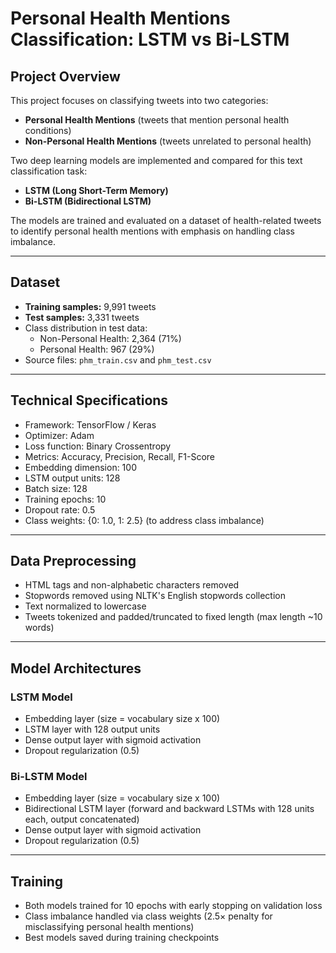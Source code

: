# Personal Health Mentions Classification: LSTM vs Bi-LSTM

## Project Overview
This project focuses on classifying tweets into two categories:
- **Personal Health Mentions** (tweets that mention personal health conditions)
- **Non-Personal Health Mentions** (tweets unrelated to personal health)

Two deep learning models are implemented and compared for this text classification task:
- **LSTM (Long Short-Term Memory)**
- **Bi-LSTM (Bidirectional LSTM)**

The models are trained and evaluated on a dataset of health-related tweets to identify personal health mentions with emphasis on handling class imbalance.

---

## Dataset
- **Training samples:** 9,991 tweets
- **Test samples:** 3,331 tweets
- Class distribution in test data:
  - Non-Personal Health: 2,364 (71%)
  - Personal Health: 967 (29%)
- Source files: `phm_train.csv` and `phm_test.csv`

---

## Technical Specifications
- Framework: TensorFlow / Keras
- Optimizer: Adam
- Loss function: Binary Crossentropy
- Metrics: Accuracy, Precision, Recall, F1-Score
- Embedding dimension: 100
- LSTM output units: 128
- Batch size: 128
- Training epochs: 10
- Dropout rate: 0.5
- Class weights: {0: 1.0, 1: 2.5} (to address class imbalance)

---

## Data Preprocessing
- HTML tags and non-alphabetic characters removed
- Stopwords removed using NLTK's English stopwords collection
- Text normalized to lowercase
- Tweets tokenized and padded/truncated to fixed length (max length ~10 words)

---

## Model Architectures

### LSTM Model
- Embedding layer (size = vocabulary size x 100)
- LSTM layer with 128 output units
- Dense output layer with sigmoid activation
- Dropout regularization (0.5)

### Bi-LSTM Model
- Embedding layer (size = vocabulary size x 100)
- Bidirectional LSTM layer (forward and backward LSTMs with 128 units each, output concatenated)
- Dense output layer with sigmoid activation
- Dropout regularization (0.5)

---

## Training
- Both models trained for 10 epochs with early stopping on validation loss
- Class imbalance handled via class weights (2.5× penalty for misclassifying personal health mentions)
- Best models saved during training checkpoints








